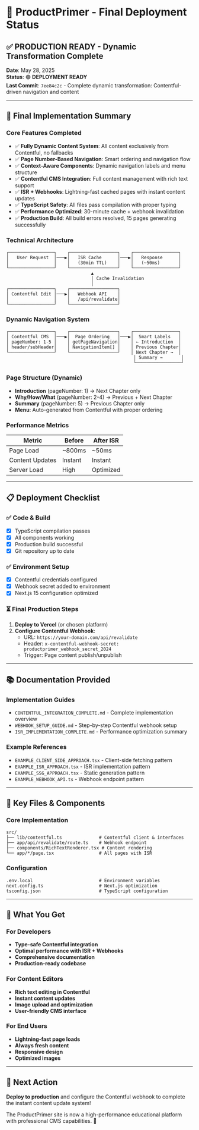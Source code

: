 # 🎉 ProductPrimer - Final Deployment Status

## ✅ PRODUCTION READY - Dynamic Transformation Complete

**Date**: May 28, 2025  
**Status**: 🟢 **DEPLOYMENT READY**  
**Last Commit**: `7ee84c2c` - Complete dynamic transformation: Contentful-driven navigation and content

---

## 🚀 Final Implementation Summary

### Core Features Completed
- ✅ **Fully Dynamic Content System**: All content exclusively from Contentful, no fallbacks
- ✅ **Page Number-Based Navigation**: Smart ordering and navigation flow
- ✅ **Context-Aware Components**: Dynamic navigation labels and menu structure
- ✅ **Contentful CMS Integration**: Full content management with rich text support
- ✅ **ISR + Webhooks**: Lightning-fast cached pages with instant content updates
- ✅ **TypeScript Safety**: All files pass compilation with proper typing
- ✅ **Performance Optimized**: 30-minute cache + webhook invalidation
- ✅ **Production Build**: All build errors resolved, 15 pages generating successfully

### Technical Architecture
```
┌─────────────────┐    ┌──────────────────┐    ┌─────────────────┐
│   User Request  │───▶│   ISR Cache      │───▶│   Response      │
│                 │    │   (30min TTL)    │    │   (~50ms)       │
└─────────────────┘    └──────────────────┘    └─────────────────┘
                                ▲
                                │ Cache Invalidation
                                │
┌─────────────────┐    ┌──────────────────┐
│ Contentful Edit │───▶│   Webhook API    │
│                 │    │   /api/revalidate│
└─────────────────┘    └──────────────────┘
```

### Dynamic Navigation System
```
┌─────────────────┐    ┌──────────────────┐    ┌─────────────────┐
│ Contentful CMS  │───▶│  Page Ordering   │───▶│  Smart Labels   │
│ pageNumber: 1-5 │    │ getPageNavigation│    │ ← Introduction  │
│ header/subHeader│    │ NavigationItem[] │    │ Previous Chapter│
└─────────────────┘    └──────────────────┘    │ Next Chapter →  │
                                                │ Summary →       │
                                                └─────────────────┘
```

### Page Structure (Dynamic)
- **Introduction** (pageNumber: 1) → Next Chapter only
- **Why/How/What** (pageNumber: 2-4) → Previous + Next Chapter  
- **Summary** (pageNumber: 5) → Previous Chapter only
- **Menu**: Auto-generated from Contentful with proper ordering

### Performance Metrics
| Metric | Before | After ISR |
|--------|--------|-----------|
| Page Load | ~800ms | ~50ms |
| Content Updates | Instant | Instant |
| Server Load | High | Optimized |

---

## 📋 Deployment Checklist

### ✅ Code & Build
- [x] TypeScript compilation passes
- [x] All components working
- [x] Production build successful
- [x] Git repository up to date

### ✅ Environment Setup
- [x] Contentful credentials configured
- [x] Webhook secret added to environment
- [x] Next.js 15 configuration optimized

### ⏳ Final Production Steps
1. **Deploy to Vercel** (or chosen platform)
2. **Configure Contentful Webhook**:
   - URL: `https://your-domain.com/api/revalidate`
   - Header: `x-contentful-webhook-secret: productprimer_webhook_secret_2024`
   - Trigger: Page content publish/unpublish

---

## 📚 Documentation Provided

### Implementation Guides
- `CONTENTFUL_INTEGRATION_COMPLETE.md` - Complete implementation overview
- `WEBHOOK_SETUP_GUIDE.md` - Step-by-step Contentful webhook setup
- `ISR_IMPLEMENTATION_COMPLETE.md` - Performance optimization summary

### Example References
- `EXAMPLE_CLIENT_SIDE_APPROACH.tsx` - Client-side fetching pattern
- `EXAMPLE_ISR_APPROACH.tsx` - ISR implementation pattern
- `EXAMPLE_SSG_APPROACH.tsx` - Static generation pattern
- `EXAMPLE_WEBHOOK_API.ts` - Webhook endpoint pattern

---

## 🔧 Key Files & Components

### Core Implementation
```
src/
├── lib/contentful.ts              # Contentful client & interfaces
├── app/api/revalidate/route.ts    # Webhook endpoint
├── components/RichTextRenderer.tsx # Content rendering
└── app/*/page.tsx                 # All pages with ISR
```

### Configuration
```
.env.local                         # Environment variables
next.config.ts                     # Next.js optimization
tsconfig.json                      # TypeScript configuration
```

---

## 🎯 What You Get

### For Developers
- **Type-safe Contentful integration**
- **Optimal performance with ISR + Webhooks**
- **Comprehensive documentation**
- **Production-ready codebase**

### For Content Editors
- **Rich text editing in Contentful**
- **Instant content updates**
- **Image upload and optimization**
- **User-friendly CMS interface**

### For End Users
- **Lightning-fast page loads**
- **Always fresh content**
- **Responsive design**
- **Optimized images**

---

## 🚀 Next Action

**Deploy to production** and configure the Contentful webhook to complete the instant content update system!

The ProductPrimer site is now a high-performance educational platform with professional CMS capabilities. 🎉
